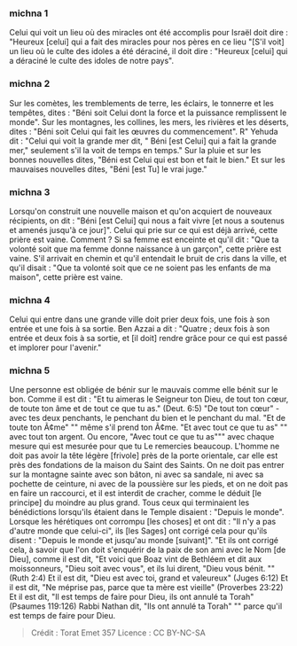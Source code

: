 
### michna 1
Celui qui voit un lieu où des miracles ont été accomplis pour Israël doit dire : "Heureux [celui] qui a fait des miracles pour nos pères en ce lieu "[S'il voit] un lieu où le culte des idoles a été déraciné, il doit dire : "Heureux [celui] qui a déraciné le culte des idoles de notre pays".

### michna 2
Sur les comètes, les tremblements de terre, les éclairs, le tonnerre et les tempêtes, dites : "Béni soit Celui dont la force et la puissance remplissent le monde". Sur les montagnes, les collines, les mers, les rivières et les déserts, dites : "Béni soit Celui qui fait les œuvres du commencement". R" Yehuda dit : "Celui qui voit la grande mer dit, " Béni [est Celui] qui a fait la grande mer," seulement s'il la voit de temps en temps." Sur la pluie et sur les bonnes nouvelles dites, "Béni est Celui qui est bon et fait le bien." Et sur les mauvaises nouvelles dites, "Béni [est Tu] le vrai juge."

### michna 3
Lorsqu'on construit une nouvelle maison et qu'on acquiert de nouveaux récipients, on dit : "Béni [est Celui] qui nous a fait vivre [et nous a soutenus et amenés jusqu'à ce jour]".  Celui qui prie sur ce qui est déjà arrivé, cette prière est vaine. Comment ? Si sa femme est enceinte et qu'il dit : "Que ta volonté soit que ma femme donne naissance à un garçon", cette prière est vaine. S'il arrivait en chemin et qu'il entendait le bruit de cris dans la ville, et qu'il disait : "Que ta volonté soit que ce ne soient pas les enfants de ma maison", cette prière est vaine.

### michna 4
Celui qui entre dans une grande ville doit prier deux fois, une fois à son entrée et une fois à sa sortie. Ben Azzai a dit : "Quatre ; deux fois à son entrée et deux fois à sa sortie, et [il doit] rendre grâce pour ce qui est passé et implorer pour l'avenir."

### michna 5
Une personne est obligée de bénir sur le mauvais comme elle bénit sur le bon. Comme il est dit : "Et tu aimeras le Seigneur ton Dieu, de tout ton cœur, de toute ton âme et de tout ce que tu as." (Deut. 6:5) "De tout ton cœur" - avec tes deux penchants, le penchant du bien et le penchant du mal. "Et de toute ton Ã¢me" "" même s'il prend ton Ã¢me. "Et avec tout ce que tu as" "" avec tout ton argent. Ou encore, "Avec tout ce que tu as""" avec chaque mesure qui est mesurée pour que tu Le remercies beaucoup. L'homme ne doit pas avoir la tête légère [frivole] près de la porte orientale, car elle est près des fondations de la maison du Saint des Saints. On ne doit pas entrer sur la montagne sainte avec son bâton, ni avec sa sandale, ni avec sa pochette de ceinture, ni avec de la poussière sur les pieds, et on ne doit pas en faire un raccourci, et il est interdit de cracher, comme le déduit [le principe] du moindre au plus grand.  Tous ceux qui terminaient les bénédictions lorsqu'ils étaient dans le Temple disaient : "Depuis le monde". Lorsque les hérétiques ont corrompu [les choses] et ont dit : "Il n'y a pas d'autre monde que celui-ci", ils [les Sages] ont corrigé cela pour qu'ils disent : "Depuis le monde et jusqu'au monde [suivant]". "Et ils ont corrigé cela, à savoir que l'on doit s'enquérir de la paix de son ami avec le Nom [de Dieu], comme il est dit, "Et voici que Boaz vint de Bethléem et dit aux moissonneurs, "Dieu soit avec vous", et ils lui dirent, "Dieu vous bénit. "" (Ruth 2:4) Et il est dit, "Dieu est avec toi, grand et valeureux" (Juges 6:12) Et il est dit, "Ne méprise pas, parce que ta mère est vieille" (Proverbes 23:22) Et il est dit, "Il est temps de faire pour Dieu, ils ont annulé ta Torah" (Psaumes 119:126) Rabbi Nathan dit, "Ils ont annulé ta Torah" "" parce qu'il est temps de faire pour Dieu.

>Crédit : Torat Emet 357
>Licence : CC BY-NC-SA 